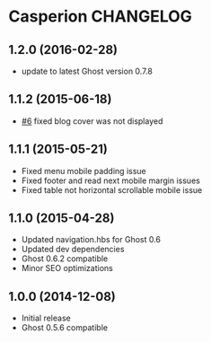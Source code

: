 # Casperion CHANGELOG

## 1.2.0 (2016-02-28)
- update to latest Ghost version 0.7.8

## 1.1.2 (2015-06-18)
- [#6](https://github.com/sandrokeil/ghost-theme-casperion/issues/6) fixed blog cover was not displayed

## 1.1.1 (2015-05-21)
- Fixed menu mobile padding issue
- Fixed footer and read next mobile margin issues
- Fixed table not horizontal scrollable mobile issue

## 1.1.0 (2015-04-28)

- Updated navigation.hbs for Ghost 0.6
- Updated dev dependencies
- Ghost 0.6.2 compatible
- Minor SEO optimizations

## 1.0.0 (2014-12-08)

- Initial release
- Ghost 0.5.6 compatible

